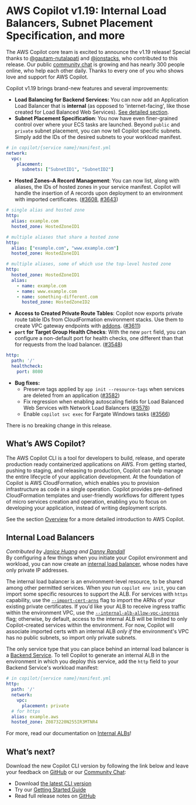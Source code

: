 # AWS Copilot v1.19: Internal Load Balancers, Subnet Placement Specification, and more

The AWS Copilot core team is excited to announce the v1.19 release!
Special thanks to [@gautam-nutalapati](https://github.com/gautam-nutalapati) and [@jonstacks](https://github.com/jonstacks), who contributed to this release.
Our public [сommunity сhat](https://gitter.im/aws/copilot-cli) is growing and has nearly 300 people online,
who help each other daily. Thanks to every one of you who shows love and support for AWS Copilot.

Copilot v1.19 brings brand-new features and several improvements:

* **Load Balancing for Backend Services:** You can now add an Application Load Balancer that is **internal** (as opposed to 'internet-facing', like those created for Load Balanced Web Services). [See detailed section](./#internal-load-balancers).
* **Subnet Placement Specification**:
You now have even finer-grained control over where your ECS tasks are launched. Beyond `public` and `private` subnet placement, you can now tell Copilot specific subnets. Simply add the IDs of the desired subnets to your workload manifest.
```yaml
# in copilot/{service name}/manifest.yml
network:
  vpc:
    placement:
      subnets: ["SubnetID1", "SubnetID2"]
```
* **Hosted Zones–A Record Management**:
You can now list, along with aliases, the IDs of hosted zones in your service manifest. Copilot will handle the insertion of A records upon deployment to an environment with imported certificates. ([#3608](https://github.com/aws/copilot-cli/pull/3608), [#3643](https://github.com/aws/copilot-cli/pull/3643))
```yaml
# single alias and hosted zone
http:
  alias: example.com
  hosted_zone: HostedZoneID1

# multiple aliases that share a hosted zone
http:
  alias: ["example.com", "www.example.com"]
  hosted_zone: HostedZoneID1

# multiple aliases, some of which use the top-level hosted zone
http:
  hosted_zone: HostedZoneID1
  alias:
    - name: example.com
    - name: www.example.com
    - name: something-different.com
      hosted_zone: HostedZoneID2
```
* **Access to Created Private Route Tables**:
Copilot now exports private route table IDs from CloudFormation environment stacks. Use them to create VPC gateway endpoints with [addons](../docs/developing/additional-aws-resources.en.md). ([#3611](https://github.com/aws/copilot-cli/pull/3611))
* **`port` for Target Group Health Checks**:
With the new `port` field, you can configure a non-default port for health checks, one different than that for requests from the load balancer. ([#3548](https://github.com/aws/copilot-cli/pull/3548))
```yaml
http:
  path: '/'
  healthcheck:
    port: 8080
```

* **Bug fixes:** 
    * Preserve tags applied by `app init --resource-tags` when services are deleted from an application ([#3582](https://github.com/aws/copilot-cli/pull/3582))
    * Fix regression when enabling autoscaling fields for Load Balanced Web Services with Network Load Balancers ([#3578](https://github.com/aws/copilot-cli/pull/3578))
    * Enable `copilot svc exec` for Fargate Windows tasks ([#3566](https://github.com/aws/copilot-cli/pull/3566))

There is no breaking change in this release.

## What’s AWS Copilot?

The AWS Copilot CLI is a tool for developers to build, release, and operate production ready containerized applications on AWS.
From getting started, pushing to staging, and releasing to production, Copilot can help manage the entire lifecycle of your application development.
At the foundation of Copilot is AWS CloudFormation, which enables you to provision infrastructure as code in a single operation.
Copilot provides pre-defined CloudFormation templates and user-friendly workflows for different types of micro services creation and operation,
enabling you to focus on developing your application, instead of writing deployment scripts.

See the section [Overview](../docs/concepts/overview.en.md) for a more detailed introduction to AWS Copilot.

## Internal Load Balancers
_Contributed by [Janice Huang](https://github.com/huanjani) and [Danny Randall](https://github.com/dannyrandall)_  
By configuring a few things when you initiate your Copilot environment and workload, you can now create an [internal load balancer](https://docs.aws.amazon.com/elasticloadbalancing/latest/classic/elb-internal-load-balancers.html), whose nodes have only private IP addresses.

The internal load balancer is an environment-level resource, to be shared among other permitted services. When you run `copilot env init`, you can import some specific resources to support the ALB. For services with `https` capability, use the [`--import-cert-arns`](../docs/commands/env-init.en.md#what-are-the-flags) flag to import the ARNs of your existing private certificates. If you'd like your ALB to receive ingress traffic within the environment VPC, use the [`--internal-alb-allow-vpc-ingress`](../docs/commands/env-init.en.md#what-are-the-flags) flag; otherwise, by default, access to the internal ALB will be limited to only Copilot-created services within the environment. For now, Copilot will associate imported certs with an internal ALB *only if* the environment's VPC has no public subnets, so import only private subnets.

The only service type that you can place behind an internal load balancer is a [Backend Service](../docs/concepts/services.en.md#backend-service). To tell Copilot to generate an internal ALB in the environment in which you deploy this service, add the `http` field to your Backend Service's workload manifest:

```yaml
# in copilot/{service name}/manifest.yml
http:
  path: '/'
  network:
    vpc:
      placement: private
  # for https
  alias: example.aws
  hosted_zone: Z0873220N255IR3MTNR4
```
For more, read our documentation on [Internal ALBs](../docs/developing/internal-albs.en.md)!

## What’s next?

Download the new Copilot CLI version by following the link below and leave your feedback on [GitHub](https://github.com/aws/copilot-cli/) or our [Community Chat](https://gitter.im/aws/copilot-cli):

* Download [the latest CLI version](../docs/getting-started/install.en.md)
* Try our [Getting Started Guide](../docs/getting-started/first-app-tutorial.en.md)
* Read full release notes on [GitHub](https://github.com/aws/copilot-cli/releases/tag/v1.17.0)
